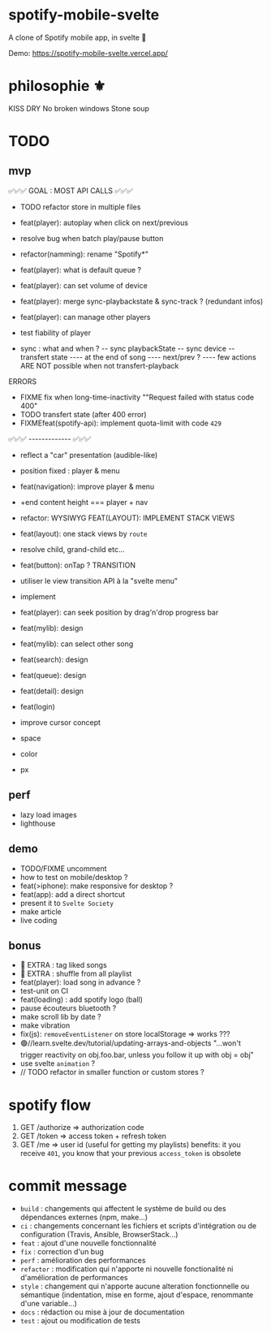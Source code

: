 # spotify-mobile-svelte

A clone of Spotify mobile app, in svelte 🚀

Demo: https://spotify-mobile-svelte.vercel.app/

# philosophie ⚜️

KISS
DRY
No broken windows
Stone soup

# TODO

## mvp

✅✅✅ GOAL : MOST API CALLS ✅✅✅

- TODO refactor store in multiple files
- feat(player): autoplay when click on next/previous
- resolve bug when batch play/pause button

- refactor(namming): rename "Spotify\*"
- feat(player): what is default queue ?
- feat(player): can set volume of device
- feat(player): merge sync-playbackstate & sync-track ? (redundant infos)
- feat(player): can manage other players
- test fiability of player

- sync : what and when ?
  -- sync playbackState
  -- sync device
  -- transfert state
  ---- at the end of song
  ---- next/prev ?
  ---- few actions ARE NOT possible when not transfert-playback

ERRORS

- FIXME fix when long-time-inactivity ""Request failed with status code 400"
- TODO transfert state (after 400 error)
- FIXMEfeat(spotify-api): implement quota-limit with code `429`

✅✅✅ ------------- ✅✅✅

- reflect a "car" presentation (audible-like)
- position fixed : player & menu
- feat(navigation): improve player & menu
- +end content height === player + nav
- refactor: WYSIWYG
  FEAT(LAYOUT): IMPLEMENT STACK VIEWS
- feat(layout): one stack views by `route`
- resolve child, grand-child etc...
- feat(button): onTap ?
  TRANSITION
- utiliser le view transition API à la "svelte menu"
- implement <ProgressBar>
- feat(player): can seek position by drag'n'drop progress bar

- feat(mylib): design
- feat(mylib): can select other song
- feat(search): design
- feat(queue): design
- feat(detail): design
- feat(login)

- improve cursor concept

- space
- color
- px

## perf

- lazy load images
- lighthouse

## demo

- TODO/FIXME uncomment
- how to test on mobile/desktop ?
- feat(>iphone): make responsive for desktop ?
- feat(app): add a direct shortcut
- present it to `Svelte Society`
- make article
- live coding

## bonus

- 🚀 EXTRA : tag liked songs
- 🚀 EXTRA : shuffle from all playlist
- feat(player): load song in advance ?
- test-unit on CI
- feat(loading) : add spotify logo (ball)
- pause écouteurs bluetooth ?
- make scroll lib by date ?
- make vibration
- fix(js): `removeEventListener` on store localStorage => works ???
- 🟢//learn.svelte.dev/tutorial/updating-arrays-and-objects
  "...won't trigger reactivity on obj.foo.bar, unless you follow it up with obj = obj"
- use svelte `animation` ?
- // TODO refactor in smaller function or custom stores ?

# spotify flow

1. GET /authorize => authorization code
2. GET /token => access token + refresh token
3. GET /me => user id (useful for getting my playlists)
   benefits: it you receive `401`, you know that your previous `access_token` is obsolete

# commit message

- `build` : changements qui affectent le système de build ou des dépendances externes (npm, make...)
- `ci` : changements concernant les fichiers et scripts d'intégration ou de configuration (Travis, Ansible, BrowserStack...)
- `feat` : ajout d'une nouvelle fonctionnalité
- `fix` : correction d'un bug
- `perf` : amélioration des performances
- `refactor` : modification qui n'apporte ni nouvelle fonctionalité ni d'amélioration de performances
- `style` : changement qui n'apporte aucune alteration fonctionnelle ou sémantique (indentation, mise en forme, ajout d'espace, renommante d'une variable...)
- `docs` : rédaction ou mise à jour de documentation
- `test` : ajout ou modification de tests
